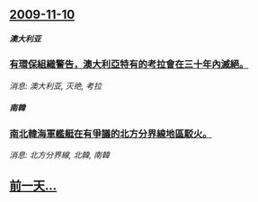 ## [2009-11-10](/news/2009/11/10/index.md)

##### 澳大利亚
### [有環保組織警告，澳大利亞特有的考拉會在三十年內滅絕。](/news/2009/11/10/有環保組織警告-澳大利亞特有的考拉會在三十年內滅絕.md)
_消息: 澳大利亚, 灭绝, 考拉_

##### 南韓
### [南北韓海軍艦艇在有爭議的北方分界線地區駁火。](/news/2009/11/10/南北韓海軍艦艇在有爭議的北方分界線地區駁火.md)
_消息: 北方分界線, 北韓, 南韓_

## [前一天...](/news/2009/11/9/index.md)

